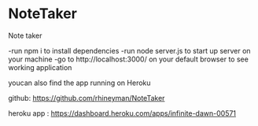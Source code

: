 # NoteTaker
Note taker

-run npm i to install dependencies
-run node server.js to start up server on your machine
-go to http://localhost:3000/ on your default browser to see working application

youcan also find the app running on Heroku

github: https://github.com/rhineyman/NoteTaker

heroku app : https://dashboard.heroku.com/apps/infinite-dawn-00571